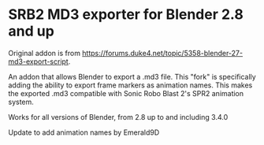 # SRB2 MD3 exporter for Blender 2.8 and up
Original addon is from https://forums.duke4.net/topic/5358-blender-27-md3-export-script.

An addon that allows Blender to export a .md3 file. This "fork" is specifically adding the ability to export frame markers as animation names. This makes the exported .md3 compatible with Sonic Robo Blast 2's SPR2 animation system.

Works for all versions of Blender, from 2.8 up to and including 3.4.0

Update to add animation names by Emerald9D

